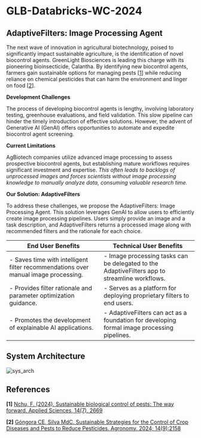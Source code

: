 # GLB-Databricks-WC-2024
## AdaptiveFilters: Image Processing Agent

The next wave of innovation in agricultural biotechnology, poised to significantly impact sustainable agriculture, is the identification of novel biocontrol agents. GreenLight Biosciences is leading this charge with its pioneering bioinsecticide, Calantha. By identifying new biocontrol agents, farmers gain sustainable options for managing pests [[1](#reference-1)] while reducing reliance on chemical pesticides that can harm the environment and linger on food [[2](#reference-2)].

**Development Challenges**

The process of developing biocontrol agents is lengthy, involving laboratory testing, greenhouse evaluations, and field validation. This slow pipeline can hinder the timely introduction of effective solutions. However, the advent of Generative AI (GenAI) offers opportunities to automate and expedite biocontrol agent screening.

**Current Limitations**

AgBiotech companies utilize advanced image processing to assess prospective biocontrol agents, but establishing mature workflows requires significant investment and expertise. *This often leads to backlogs of unprocessed images and forces scientists without image processing knowledge to manually analyze data, consuming valuable research time.*

**Our Solution: AdaptiveFilters**

To address these challenges, we propose the AdaptiveFilters: Image Processing Agent. This solution leverages GenAI to allow users to efficiently create image processing pipelines. Users simply provide an image and a task description, and AdaptiveFilters returns a processed image along with recommended filters and the rationale for each choice.

| **End User Benefits**                                                                                   | **Technical User Benefits**                                                                             |
|---------------------------------------------------------------------------------------------------------|---------------------------------------------------------------------------------------------------------|
| - Saves time with intelligent filter recommendations over manual image processing.                     | - Image processing tasks can be delegated to the AdaptiveFilters app to streamline workflows.          |
| - Provides filter rationale and parameter optimization guidance.                                        | - Serves as a platform for deploying proprietary filters to end users.                                 |
| - Promotes the development of explainable AI applications.                                             | - AdaptiveFilters can act as a foundation for developing formal image processing pipelines.            |

## System Architecture
![sys_arch](image.png)



## References
**[1]** <a id="reference-1"></a>[Nchu, F. (2024). Sustainable biological control of pests: The way forward. Applied Sciences, 14(7), 2669](https://doi.org/10.3390/app14072669)

**[2]** <a id="reference-2"></a>[Góngora CE, Silva MdC. Sustainable Strategies for the Control of Crop Diseases and Pests to Reduce Pesticides. Agronomy. 2024; 14(9):2158](https://doi.org/10.3390/agronomy14092158)
